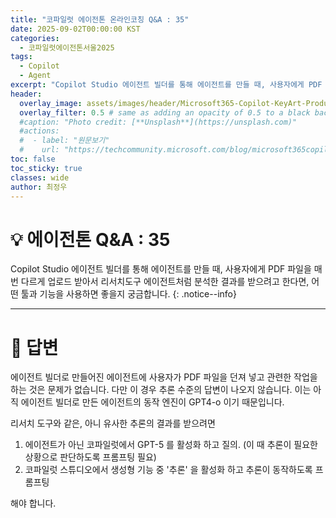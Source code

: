 ```yaml
---
title: "코파일럿 에이전톤 온라인코칭 Q&A : 35"
date: 2025-09-02T00:00:00 KST
categories:
  - 코파일럿에이전톤서울2025
tags:
  - Copilot
  - Agent
excerpt: "Copilot Studio 에이전트 빌더를 통해 에이전트를 만들 때, 사용자에게 PDF 파일을 매번 다르게 업로드 받아서 리서치도구 에이전트처럼 분석한 결과를 받으려고 한다면, 어떤 툴과 기능을 사용하면 좋을지 궁금합니다."
header:
  overlay_image: assets/images/header/Microsoft365-Copilot-KeyArt-Productivity-6K-01.png
  overlay_filter: 0.5 # same as adding an opacity of 0.5 to a black background
  #caption: "Photo credit: [**Unsplash**](https://unsplash.com)"
  #actions:
  #  - label: "원문보기"
  #    url: "https://techcommunity.microsoft.com/blog/microsoft365copilotblog/what%E2%80%99s-new-in-microsoft-365-copilot--july-2025/4438253"
toc: false
toc_sticky: true
classes: wide
author: 최정우
---
```


# 💡 에이전톤 Q&A : 35

Copilot Studio 에이전트 빌더를 통해 에이전트를 만들 때, 사용자에게 PDF 파일을 매번 다르게 업로드 받아서 리서치도구 에이전트처럼 분석한 결과를 받으려고 한다면, 어떤 툴과 기능을 사용하면 좋을지 궁금합니다.
{: .notice--info}

---

# 📝 답변

에이전트 빌더로 만들어진 에이전트에 사용자가 PDF 파일을 던져 넣고 관련한 작업을 하는 것은 문제가 없습니다. 다만 이 경우 추론 수준의 답변이 나오지 않습니다. 이는 아직 에이전트 빌더로 만든 에이전트의 동작 엔진이 GPT4-o 이기 때문입니다.

리서치 도구와 같은, 아니 유사한 추론의 결과를 받으려면

1. 에이전트가 아닌 코파일럿에서 GPT-5 를 활성화 하고 질의. (이 때 추론이 필요한 상황으로 판단하도록 프롬프팅 필요)
2. 코파일럿 스튜디오에서 생성형 기능 중 '추론' 을 활성화 하고 추론이 동작하도록 프롬프팅

해야 합니다.


